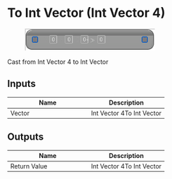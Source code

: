 # To Int Vector (Int Vector 4)

<div align="left" data-full-width="false">

<figure><img src="to_int_vector_-int_vector_4.png" alt=""><figcaption></figcaption></figure>

</div>

Cast from Int Vector 4 to Int Vector

## Inputs

<table>
<thead><tr><th width="170">Name</th><th>Description</th></tr></thead>
<tbody>
<tr><td>Vector</td><td>Int Vector 4To Int Vector</td></tr>
</tbody>
</table>

## Outputs

<table>
<thead><tr><th width="170">Name</th><th>Description</th></tr></thead>
<tbody>
<tr><td>Return Value</td><td>Int Vector 4To Int Vector</td></tr>
</tbody>
</table>
